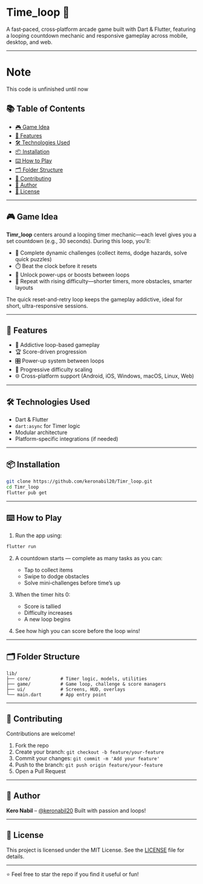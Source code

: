 

# Time_loop 🔄

A fast‑paced, cross‑platform arcade game built with Dart & Flutter, featuring a looping countdown mechanic and responsive gameplay across mobile, desktop, and web.

---
# Note  
This code is unfinished until now

## 📚 Table of Contents

- [🎮 Game Idea](#-game-idea)
- [🚀 Features](#-features)
- [🛠️ Technologies Used](#-technologies-used)
- [📦 Installation](#-installation)
- [⌨️ How to Play](#-how-to-play)
- [🗂️ Folder Structure](#-folder-structure)
- [🤝 Contributing](#-contributing)
- [👤 Author](#-author)
- [📄 License](#-license)

---

## 🎮 Game Idea

**Timr_loop** centers around a looping timer mechanic—each level gives you a set countdown (e.g., 30 seconds). During this loop, you'll:

- 🔄 Complete dynamic challenges (collect items, dodge hazards, solve quick puzzles)
- ⏱️ Beat the clock before it resets
- 🔼 Unlock power-ups or boosts between loops
- 🔁 Repeat with rising difficulty—shorter timers, more obstacles, smarter layouts

The quick reset-and-retry loop keeps the gameplay addictive, ideal for short, ultra-responsive sessions.

---

## 🚀 Features

- 🎯 Addictive loop-based gameplay
- 🏆 Score-driven progression
- 🎛 Power-up system between loops
- 🔄 Progressive difficulty scaling
- 🌐 Cross-platform support (Android, iOS, Windows, macOS, Linux, Web)

---

## 🛠️ Technologies Used

- Dart & Flutter
- `dart:async` for Timer logic
- Modular architecture
- Platform-specific integrations (if needed)

---

## 📦 Installation

```bash
git clone https://github.com/keronabil20/Timr_loop.git
cd Timr_loop
flutter pub get
````

---

## ⌨️ How to Play

1. Run the app using:

```bash
flutter run
```

2. A countdown starts — complete as many tasks as you can:

   * Tap to collect items
   * Swipe to dodge obstacles
   * Solve mini‑challenges before time’s up

3. When the timer hits 0:

   * Score is tallied
   * Difficulty increases
   * A new loop begins

4. See how high you can score before the loop wins!

---

## 🗂️ Folder Structure

```text
lib/
├── core/           # Timer logic, models, utilities
├── game/           # Game loop, challenge & score managers
├── ui/             # Screens, HUD, overlays
└── main.dart       # App entry point
```

---

## 🤝 Contributing

Contributions are welcome!

1. Fork the repo
2. Create your branch: `git checkout -b feature/your-feature`
3. Commit your changes: `git commit -m 'Add your feature'`
4. Push to the branch: `git push origin feature/your-feature`
5. Open a Pull Request

---

## 👤 Author

**Kero Nabil** – [@keronabil20](https://github.com/keronabil20)
Built with passion and loops!

---

## 📄 License

This project is licensed under the MIT License.
See the [LICENSE](LICENSE) file for details.

---

⭐️ Feel free to star the repo if you find it useful or fun!

